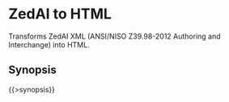 <link rel="dp2:permalink" href="http://daisy.github.io/pipeline/Get-Help/User-Guide/Scripts/zedai-to-html/"/>
<link rev="dp2:doc" href="../src/main/resources/xml/xproc/zedai-to-html.xpl"/>
<link rel="rdf:type" href="http://www.daisy.org/ns/pipeline/userdoc"/>

# ZedAI to HTML

Transforms ZedAI XML (ANSI/NISO Z39.98-2012 Authoring and Interchange) into HTML.

## Synopsis

{{>synopsis}}

